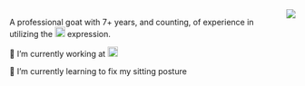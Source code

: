<img align="right" src="https://github-readme-stats.vercel.app/api?username=drabiter&show_icons=true&hide=contribs&theme=solarized-dark"/>

A professional goat with 7+ years, and counting, of experience in utilizing the <img height="18px" src="https://img.shields.io/badge/it%20depends-388bfd.svg?style=flat-square&logoColor=ffffff"/> expression.

🔭 I’m currently working at <img height="18px" src="https://img.shields.io/badge/Gojek-3fb950.svg?style=flat-square&logoColor=ffffff"/>

🌱 I’m currently learning to fix my sitting posture

<!--
da3633 rd
388bfd bl
f0883e or
8957e5 pu
3fb950 gr
-->
